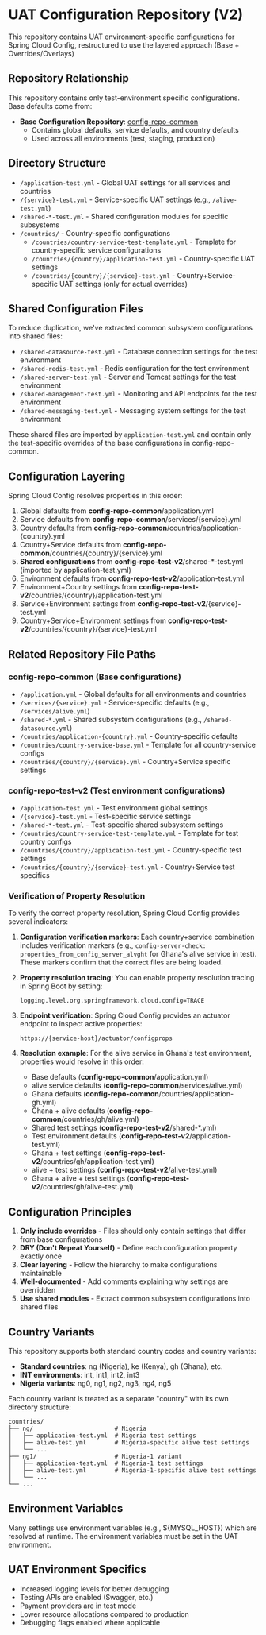 # UAT Configuration Repository (V2)

This repository contains UAT environment-specific configurations for Spring Cloud Config, restructured to use the layered approach (Base + Overrides/Overlays)

## Repository Relationship

This repository contains only test-environment specific configurations. Base defaults come from:

- **Base Configuration Repository**: [config-repo-common](https://github.com/opennetltd/config-repo-common)
  - Contains global defaults, service defaults, and country defaults
  - Used across all environments (test, staging, production)

## Directory Structure

- `/application-test.yml` - Global UAT settings for all services and countries
- `/{service}-test.yml` - Service-specific UAT settings (e.g., `/alive-test.yml`)
- `/shared-*-test.yml` - Shared configuration modules for specific subsystems
- `/countries/` - Country-specific configurations
  - `/countries/country-service-test-template.yml` - Template for country-specific service configurations
  - `/countries/{country}/application-test.yml` - Country-specific UAT settings
  - `/countries/{country}/{service}-test.yml` - Country+Service-specific UAT settings (only for actual overrides)

## Shared Configuration Files

To reduce duplication, we've extracted common subsystem configurations into shared files:

- `/shared-datasource-test.yml` - Database connection settings for the test environment
- `/shared-redis-test.yml` - Redis configuration for the test environment
- `/shared-server-test.yml` - Server and Tomcat settings for the test environment
- `/shared-management-test.yml` - Monitoring and API endpoints for the test environment
- `/shared-messaging-test.yml` - Messaging system settings for the test environment

These shared files are imported by `application-test.yml` and contain only the test-specific overrides of the base configurations in config-repo-common.

## Configuration Layering

Spring Cloud Config resolves properties in this order:
1. Global defaults from **config-repo-common**/application.yml
2. Service defaults from **config-repo-common**/services/{service}.yml
3. Country defaults from **config-repo-common**/countries/application-{country}.yml
4. Country+Service defaults from **config-repo-common**/countries/{country}/{service}.yml
5. **Shared configurations** from **config-repo-test-v2**/shared-*-test.yml (imported by application-test.yml)
6. Environment defaults from **config-repo-test-v2**/application-test.yml
7. Environment+Country settings from **config-repo-test-v2**/countries/{country}/application-test.yml
8. Service+Environment settings from **config-repo-test-v2**/{service}-test.yml
9. Country+Service+Environment settings from **config-repo-test-v2**/countries/{country}/{service}-test.yml

## Related Repository File Paths

### config-repo-common (Base configurations)
- `/application.yml` - Global defaults for all environments and countries
- `/services/{service}.yml` - Service-specific defaults (e.g., `/services/alive.yml`)
- `/shared-*.yml` - Shared subsystem configurations (e.g., `/shared-datasource.yml`)
- `/countries/application-{country}.yml` - Country-specific defaults
- `/countries/country-service-base.yml` - Template for all country-service configs
- `/countries/{country}/{service}.yml` - Country+Service specific settings

### config-repo-test-v2 (Test environment configurations)
- `/application-test.yml` - Test environment global settings
- `/{service}-test.yml` - Test-specific service settings
- `/shared-*-test.yml` - Test-specific shared subsystem settings
- `/countries/country-service-test-template.yml` - Template for test country configs
- `/countries/{country}/application-test.yml` - Country-specific test settings
- `/countries/{country}/{service}-test.yml` - Country+Service test specifics

### Verification of Property Resolution

To verify the correct property resolution, Spring Cloud Config provides several indicators:

1. **Configuration verification markers**: Each country+service combination includes verification markers 
   (e.g., `config-server-check: properties_from_config_server_alvght` for Ghana's alive service in test).
   These markers confirm that the correct files are being loaded.

2. **Property resolution tracing**: You can enable property resolution tracing in Spring Boot by setting:
   ```
   logging.level.org.springframework.cloud.config=TRACE
   ```

3. **Endpoint verification**: Spring Cloud Config provides an actuator endpoint to inspect active properties:
   ```
   https://{service-host}/actuator/configprops
   ```

4. **Resolution example**: For the alive service in Ghana's test environment, properties would resolve in this order:
   - Base defaults (**config-repo-common**/application.yml)
   - alive service defaults (**config-repo-common**/services/alive.yml)
   - Ghana defaults (**config-repo-common**/countries/application-gh.yml) 
   - Ghana + alive defaults (**config-repo-common**/countries/gh/alive.yml)
   - Shared test settings (**config-repo-test-v2**/shared-*.yml)
   - Test environment defaults (**config-repo-test-v2**/application-test.yml)
   - Ghana + test settings (**config-repo-test-v2**/countries/gh/application-test.yml)
   - alive + test settings (**config-repo-test-v2**/alive-test.yml)
   - Ghana + alive + test settings (**config-repo-test-v2**/countries/gh/alive-test.yml)

## Configuration Principles

1. **Only include overrides** - Files should only contain settings that differ from base configurations
2. **DRY (Don't Repeat Yourself)** - Define each configuration property exactly once
3. **Clear layering** - Follow the hierarchy to make configurations maintainable
4. **Well-documented** - Add comments explaining why settings are overridden
5. **Use shared modules** - Extract common subsystem configurations into shared files

## Country Variants

This repository supports both standard country codes and country variants:

- **Standard countries**: ng (Nigeria), ke (Kenya), gh (Ghana), etc.
- **INT environments**: int, int1, int2, int3
- **Nigeria variants**: ng0, ng1, ng2, ng3, ng4, ng5

Each country variant is treated as a separate "country" with its own directory structure:

```
countries/
├── ng/                       # Nigeria 
│   ├── application-test.yml  # Nigeria test settings
│   ├── alive-test.yml        # Nigeria-specific alive test settings
│   └── ...
├── ng1/                      # Nigeria-1 variant
│   ├── application-test.yml  # Nigeria-1 test settings
│   ├── alive-test.yml        # Nigeria-1-specific alive test settings
│   └── ...
└── ...
```

## Environment Variables

Many settings use environment variables (e.g., ${MYSQL_HOST}) which are resolved at runtime. The environment variables must be set in the UAT environment.

## UAT Environment Specifics

- Increased logging levels for better debugging
- Testing APIs are enabled (Swagger, etc.)
- Payment providers are in test mode
- Lower resource allocations compared to production
- Debugging flags enabled where applicable
